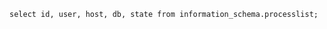 

<!-- BD PROCESS LIST -->
```
select id, user, host, db, state from information_schema.processlist;
```